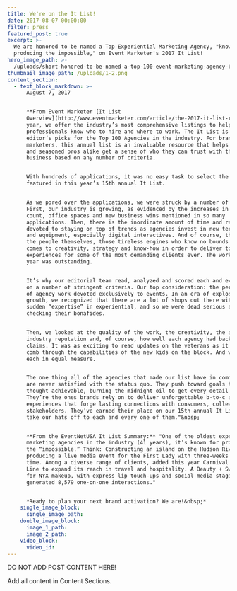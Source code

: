 ```yaml
---
title: We're on the It List!
date: 2017-08-07 00:00:00
filter: press
featured_post: true
excerpt: >-
  We are honored to be named a Top Experiential Marketing Agency, "known for
  producing the impossible," on Event Marketer's 2017 It List!
hero_image_path: >-
  /uploads/short-honored-to-be-named-a-top-100-event-marketing-agency-by-eventmarketer-1.png
thumbnail_image_path: /uploads/1-2.png
content_section:
  - text_block_markdown: >-
      August 7, 2017


      **From Event Marketer [It List
      Overview](http://www.eventmarketer.com/article/the-2017-it-list-recognizing-the-top-100-event-agencies/):**&nbsp;"Every
      year, we offer the industry’s most comprehensive listings to help event
      professionals know who to hire and where to work. The It List is our
      editor’s picks for the Top 100 Agencies in the industry. For brand
      marketers, this annual list is an invaluable resource that helps newbies
      and seasoned pros alike get a sense of who they can trust with their
      business based on any number of criteria.


      With hundreds of applications, it was no easy task to select the agencies
      featured in this year’s 15th annual It List.


      As we pored over the applications, we were struck by a number of facts.
      First, our industry is growing, as evidenced by the increases in head
      count, office spaces and new business wins mentioned in so many
      applications. Then, there is the inordinate amount of time and resources
      devoted to staying on top of trends as agencies invest in new technologies
      and equipment, especially digital interactives. And of course, there are
      the people themselves, those tireless engines who know no bounds when it
      comes to creativity, strategy and know-how in order to deliver top-notch
      experiences for some of the most demanding clients ever. The work this
      year was outstanding.


      It’s why our editorial team read, analyzed and scored each and every entry
      on a number of stringent criteria. Our top consideration: the percentage
      of agency work devoted exclusively to events. In an era of explosive
      growth, we recognized that there are a lot of shops out there with a
      sudden “expertise” in experiential, and so we were dead serious about
      checking their bonafides.


      Then, we looked at the quality of the work, the creativity, the agency’s
      industry reputation and, of course, how well each agency had backed up its
      claims. It was as exciting to read updates on the veterans as it was to
      comb through the capabilities of the new kids on the block. And we weighed
      each in equal measure.


      The one thing all of the agencies that made our list have in common? They
      are never satisfied with the status quo. They push toward goals they never
      thought achievable, burning the midnight oil to get every detail right.
      They’re the ones brands rely on to deliver unforgettable b-to-c and b-to-b
      experiences that forge lasting connections with consumers, colleagues and
      stakeholders. They’ve earned their place on our 15th annual It List and we
      take our hats off to each and every one of them."&nbsp;


      **From the EventNetUSA It List Summary:** "One of the oldest experiential
      marketing agencies in the industry (41 years), it’s known for producing
      the “impossible.” Think: Constructing an island on the Hudson River, and
      producing a live media event for the First Lady with three-weeks lead
      time. Among a diverse range of clients, added this year Carnival Cruise
      Line to expand its reach in travel and hospitality. A Beauty + Swag truck
      for NYX makeup, with express lip touch-ups and social media staging,
      generated 8,579 one-on-one interactions."


      *Ready to plan your next brand activation? We are!&nbsp;*
    single_image_block:
      single_image_path:
    double_image_block:
      image_1_path:
      image_2_path:
    video_block:
      video_id:
---
```



DO NOT ADD POST CONTENT HERE!

Add all content in Content Sections.